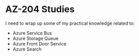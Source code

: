 # AZ-204 Studies

I need to wrap up some of my practical knowledge related to:

 - Azure Service Bus
 - Azure Storage Queue
 - Azure Front Door Service
 - Azure Search
